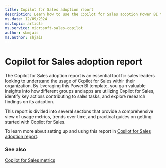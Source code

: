 ```yaml
---
title: Copilot for Sales adoption report
description: Learn how to use the Copilot for Sales adoption Power BI template to understand how your company's sales team is using Copilot for Sales.
ms.date: 12/09/2024
ms.topic: article
ms.service: microsoft-sales-copilot
author: sbmjais
ms.author: shjais
---
```


# Copilot for Sales adoption report

The Copilot for Sales adoption report is an essential tool for sales leaders looking to understand the usage of Copilot for Sales within their organization. By leveraging this Power BI template, you gain valuable insights into how different groups and apps are utilizing Copilot for Sales, identify key actions contributing to sales tasks, and explore research findings on its adoption.
 
This report is divided into several sections that provide a comprehensive view of usage metrics, trends over time, and practical guides on getting started with Copilot for Sales.
 
To learn more about setting up and using this report in [Copilot for Sales adoption report](/viva/insights/advanced/analyst/templates/copilot-for-sales-adoption). 


### See also

[Copilot for Sales metrics](/viva/insights/advanced/reference/metrics#copilot-for-sales-metrics)
